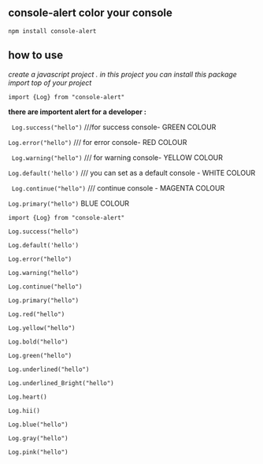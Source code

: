## console-alert color your console

`npm install console-alert`

## how to use

*create a javascript project . in this project you can install this package*
*import top of your project*

`
import {Log} from "console-alert"
`

**there are importent alert for a developer :**

` Log.success("hello")` ///for success console- GREEN COLOUR

 `Log.error("hello")` /// for error console- RED COLOUR
 
` Log.warning("hello")` /// for warning console- YELLOW COLOUR

` Log.default('hello') ` /// you can set as a default console - WHITE COLOUR

` Log.continue("hello")` /// continue console - MAGENTA COLOUR

 `Log.primary("hello")`  BLUE COLOUR
   
    
   
    import {Log} from "console-alert"
    
    Log.success("hello")
    
    Log.default('hello')
    
    Log.error("hello")
    
    Log.warning("hello")
    
    Log.continue("hello")
    
    Log.primary("hello")
    
    Log.red("hello")
    
    Log.yellow("hello")
    
    Log.bold("hello")
    
    Log.green("hello")
    
    Log.underlined("hello")
    
    Log.underlined_Bright("hello")
    
    Log.heart()
    
    Log.hii()
    
    Log.blue("hello")
    
    Log.gray("hello")
    
    Log.pink("hello")

 

